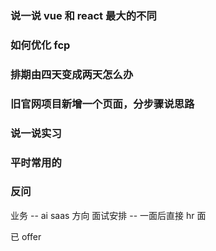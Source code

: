 ### 说一说 vue 和 react 最大的不同

### 如何优化 fcp

### 排期由四天变成两天怎么办

### 旧官网项目新增一个页面，分步骤说思路

### 说一说实习

### 平时常用的

### 反问

业务 -- ai saas 方向
面试安排 -- 一面后直接 hr 面

已 offer
